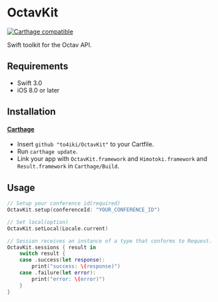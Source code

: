 # OctavKit
[![Carthage compatible][carthage-image]][carthage-url]

Swift toolkit for the Octav API.

## Requirements
- Swift 3.0
- iOS 8.0 or later

## Installation
#### [Carthage](https://github.com/Carthage/Carthage)
- Insert `github "to4iki/OctavKit"` to your Cartfile.
- Run `carthage update`.
- Link your app with `OctavKit.framework` and `Himotoki.framework` and `Result.framework` in `Carthage/Build`.

## Usage

```swift
// Setup your conference id(required)
OctavKit.setup(conferenceId: "YOUR_CONFERENCE_ID")

// Set local(option)
OctavKit.setLocal(Locale.current)

// Session receives an instance of a type that conforms to Request.
OctavKit.sessions { result in
    switch result {
    case .success(let response):
        print("success: \(response)")
    case .failure(let error):
        print("error: \(error)")
    }
}
```

[carthage-url]: https://github.com/Carthage/Carthage
[carthage-image]: https://img.shields.io/badge/Carthage-compatible-4BC51D.svg?style=flat
